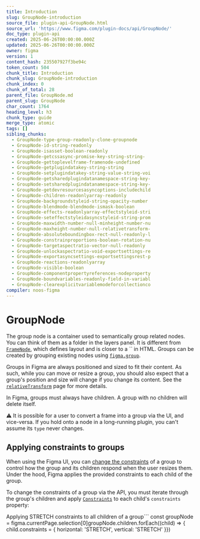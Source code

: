 ```yaml
---
title: Introduction
slug: GroupNode-introduction
source_file: plugin-api-GroupNode.html
source_url: 'https://www.figma.com/plugin-docs/api/GroupNode/'
doc_type: plugin-api
created: 2025-06-26T00:00:00.000Z
updated: 2025-06-26T00:00:00.000Z
owner: figma
version: 1
content_hash: 235507927f3be94c
token_count: 504
chunk_title: Introduction
chunk_slug: GroupNode-introduction
chunk_index: 0
chunk_of_total: 28
parent_file: GroupNode.md
parent_slug: GroupNode
char_count: 1764
heading_level: h3
chunk_type: guide
merge_type: atomic
tags: []
sibling_chunks:
  - GroupNode-type-group-readonly-clone-groupnode
  - GroupNode-id-string-readonly
  - GroupNode-isasset-boolean-readonly
  - GroupNode-getcssasync-promise-key-string-string-
  - GroupNode-gettoplevelframe-framenode-undefined
  - GroupNode-getplugindatakey-string-string
  - GroupNode-setplugindatakey-string-value-string-voi
  - GroupNode-getsharedplugindatanamespace-string-key-
  - GroupNode-setsharedplugindatanamespace-string-key-
  - GroupNode-getdevresourcesasyncoptions-includechild
  - GroupNode-children-readonlyarray-readonly
  - GroupNode-backgroundstyleid-string-opacity-number
  - GroupNode-blendmode-blendmode-ismask-boolean
  - GroupNode-effects-readonlyarray-effectstyleid-stri
  - GroupNode-seteffectstyleidasyncstyleid-string-prom
  - GroupNode-maxwidth-number-null-minheight-number-nu
  - GroupNode-maxheight-number-null-relativetransform-
  - GroupNode-absoluteboundingbox-rect-null-readonly-l
  - GroupNode-constrainproportions-boolean-rotation-nu
  - GroupNode-targetaspectratio-vector-null-readonly
  - GroupNode-unlockaspectratio-void-exportsettings-re
  - GroupNode-exportasyncsettings-exportsettingsrest-p
  - GroupNode-reactions-readonlyarray
  - GroupNode-visible-boolean
  - GroupNode-componentpropertyreferences-nodeproperty
  - GroupNode-boundvariables-readonly-field-in-variabl
  - GroupNode-clearexplicitvariablemodeforcollectionco
compiler: noos-figma
---
```


# GroupNode

The group node is a container used to semantically group related nodes. You can think of them as a folder in the layers panel. It is different from [`FrameNode`](/plugin-docs/api/FrameNode/), which defines layout and is closer to a `` in HTML. Groups can be created by grouping existing nodes using [`figma.group`](/plugin-docs/api/properties/figma-group/).

Groups in Figma are always positioned and sized to fit their content. As such, while you can move or resize a group, you should also expect that a group's position and size will change if you change its content. See the [`relativeTransform`](/plugin-docs/api/properties/nodes-relativetransform/) page for more details.

In Figma, groups must always have children. A group with no children will delete itself.

⚠️ It is possible for a user to convert a frame into a group via the UI, and vice-versa. If you hold onto a node in a long-running plugin, you can't assume its `type` never changes.

## Applying constraints to groups

When using the Figma UI, you can [change the constraints](https://help.figma.com/hc/en-us/articles/360039957734-Apply-Constraints-to-define-how-layers-resize) of a group to control how the group and its children respond when the user resizes them. Under the hood, Figma applies the provided constraints to each child of the group.

To change the constraints of a group via the API, you must iterate through the group's children and apply [`Constraints`](/plugin-docs/api/Constraints/) to each child's `constraints` property:

Applying STRETCH constraints to all children of a group```
const groupNode = figma.currentPage.selection[0]groupNode.children.forEach((child) => { child.constraints = { horizontal: 'STRETCH', vertical: 'STRETCH' }})
```## Group properties
